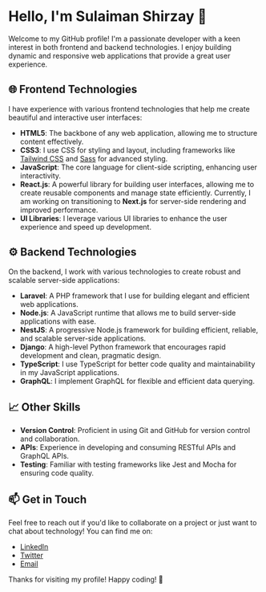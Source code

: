 # Hello, I'm Sulaiman Shirzay 👋

Welcome to my GitHub profile! I'm a passionate developer with a keen interest in both frontend and backend technologies. I enjoy building dynamic and responsive web applications that provide a great user experience.

## 🌐 Frontend Technologies

I have experience with various frontend technologies that help me create beautiful and interactive user interfaces:

- **HTML5**: The backbone of any web application, allowing me to structure content effectively.
- **CSS3**: I use CSS for styling and layout, including frameworks like [Tailwind CSS](https://tailwindcss.com/) and [Sass](https://sass-lang.com/) for advanced styling.
- **JavaScript**: The core language for client-side scripting, enhancing user interactivity.
- **React.js**: A powerful library for building user interfaces, allowing me to create reusable components and manage state efficiently. Currently, I am working on transitioning to **Next.js** for server-side rendering and improved performance.
- **UI Libraries**: I leverage various UI libraries to enhance the user experience and speed up development.

## ⚙️ Backend Technologies

On the backend, I work with various technologies to create robust and scalable server-side applications:

- **Laravel**: A PHP framework that I use for building elegant and efficient web applications.
- **Node.js**: A JavaScript runtime that allows me to build server-side applications with ease.
- **NestJS**: A progressive Node.js framework for building efficient, reliable, and scalable server-side applications.
- **Django**: A high-level Python framework that encourages rapid development and clean, pragmatic design.
- **TypeScript**: I use TypeScript for better code quality and maintainability in my JavaScript applications.
- **GraphQL**: I implement GraphQL for flexible and efficient data querying.

## 📈 Other Skills

- **Version Control**: Proficient in using Git and GitHub for version control and collaboration.
- **APIs**: Experience in developing and consuming RESTful APIs and GraphQL APIs.
- **Testing**: Familiar with testing frameworks like Jest and Mocha for ensuring code quality.

## 📫 Get in Touch

Feel free to reach out if you'd like to collaborate on a project or just want to chat about technology! You can find me on:

- [LinkedIn](https://www.linkedin.com/in/yourprofile)
- [Twitter](https://twitter.com/yourprofile)
- [Email](mailto:youremail@example.com)

Thanks for visiting my profile! Happy coding! 🚀
